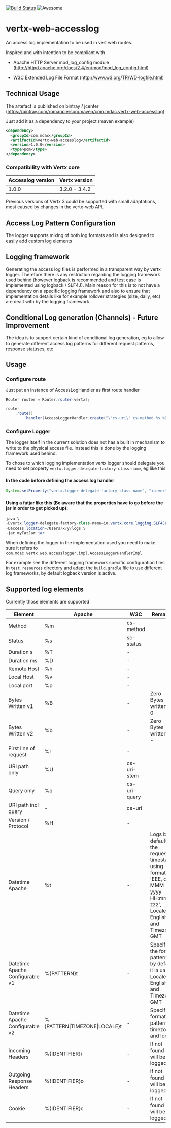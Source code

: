 [![Build Status](https://travis-ci.org/romanpierson/vertx-web-accesslog.svg?branch=master)](https://travis-ci.org/romanpierson/vertx-web-accesslog) ![Awesome](https://cdn.rawgit.com/sindresorhus/awesome/d7305f38d29fed78fa85652e3a63e154dd8e8829/media/badge.svg)

# vertx-web-accesslog

An access log implementation to be used in vert web routes.

Inspired and with intention to be compliant with

* Apache HTTP Server mod_log_config module (http://httpd.apache.org/docs/2.4/en/mod/mod_log_config.html)

* W3C Extended Log File Format (http://www.w3.org/TR/WD-logfile.html)

## Technical Usage

The artefact is published on bintray / jcenter (https://bintray.com/romanpierson/maven/com.mdac.vertx-web-accesslog)

Just add it as a dependency to your project (maven example)

```xml
<dependency>
  <groupId>com.mdac</groupId>
  <artifactId>vertx-web-accesslog</artifactId>
  <version>1.0.0</version>
  <type>pom</type>
</dependency>
```

### Compatibility with Vertx core

Accesslog version | Vertx version
----|------
1.0.0 | 3.2.0 - 3.4.2

Previous versions of Vertx 3 could be supported with small adaptations, most caused by changes in the vertx-web API.


## Access Log Pattern Configuration

The logger supports mixing of both log formats and is also designed to easily add custom log elements

## Logging framework

Generating the access log files is performed in a transparent way by vertx logger. Therefore there is any restriction regarding the logging framework used behind (however logback is recommended and test case is implemented using logback / SLF4J). Main reason for this is to not have a dependency on a specific logging framework and also to ensure that implementation details like for example rollover strategies (size, daily, etc) are dealt with by the logging framework.


## Conditional Log generation (Channels) - Future Improvement

The idea is to support certain kind of conditional log generation, eg to allow to generate different access log patterns for different request patterns, response statuses, etc

## Usage

### Configure route

Just put an instance of AccessLogHandler as first route handler

```java
Router router = Router.router(vertx);

router
	.route()
		.handler(AccessLoggerHandler.create("\"cs-uri\" cs-method %s %D %T" ));
```

### Configure Logger

The logger itself in the current solution does not has a built in mechanism to write to the physical access file. Instead this is done by the logging framework used behind. 

To chose to which logging implementation vertx logger should delegate you need to set property `vertx.logger-delegate-factory-class-name`, eg like this

#### In the code before defining the access log handler

```java
System.setProperty("vertx.logger-delegate-factory-class-name", "io.vertx.core.logging.SLF4JLogDelegateFactory");
```

#### Using a fatjar like this (Be aware that the properties have to go before the jar in order to get picked up):

```java
java \
-Dvertx.logger-delegate-factory-class-name=io.vertx.core.logging.SLF4JLogDelegateFactory \
-Daccess.location=/Users/x/y/logs \
-jar myFatJar.jar 
```


When defining the logger in the implementation used you need to make sure it refers to `com.mdac.vertx.web.accesslogger.impl.AccessLoggerHandlerImpl`

For example see the different logging framework specific configuration files in `test.resources` directory and adapt the `build.gradle` file to use different log frameworks, by default logback version is active. 



## Supported log elements

Currently those elements are supported

Element | Apache | W3C | Remarks
----|------|------------| --------
Method | %m  | cs-method | |
Status | %s  | sc-status | |
Duration s | %T  | - |  |
Duration ms | %D  | - | |
Remote Host | %h  | - |  |
Local Host | %v  | - |  |
Local port | %p  | - |  |
Bytes Written v1 | %B | - | Zero Bytes written as 0 |
Bytes Written v2 | %b | - | Zero Bytes written as - |
First line of request | %r  | - | |
URI path only | %U | cs-uri-stem | |
Query only | %q | cs-uri-query | |
URI path incl query | - | cs-uri | |
Version / Protocol | %H | - | |
Datetime Apache | %t | - | Logs by default the request timestamp using format 'EEE, dd MMM yyyy HH:mm:ss zzz', Locale English and Timezone GMT  |
| Datetime Apache Configurable v1 | %{PATTERN}t | - | Specify the format pattern, by default it is used Locale English and Timezone GMT |
| Datetime Apache Configurable v2 | %{PATTERN\|TIMEZONE\|LOCALE}t | - | Specify format pattern, timezone and locale |
Incoming Headers | %{IDENTIFIER}i  | - | If not found - will be logged |
Outgoing Response Headers | %{IDENTIFIER}o  | - | If not found - will be logged |
Cookie | %{IDENTIFIER}c  | - | If not found - will be logged |





